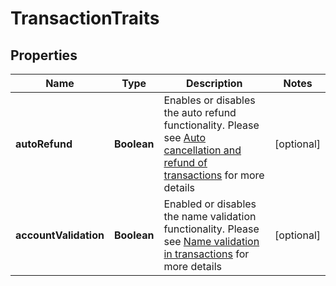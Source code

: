 

# TransactionTraits

## Properties

Name | Type | Description | Notes
------------ | ------------- | ------------- | -------------
**autoRefund** | **Boolean** | Enables or disables the auto refund functionality. Please see [Auto cancellation and refund of transactions](https://github.com/transferzero/api-documentation/blob/master/additional-features.md#auto-cancellation-and-refund-of-transactions) for more details |  [optional]
**accountValidation** | **Boolean** | Enabled or disables the name validation functionality. Please see [Name validation in transactions](https://github.com/transferzero/api-documentation/blob/master/additional-features.md#name-validation-in-transactions) for more details |  [optional]



